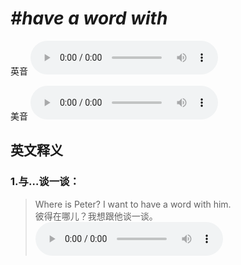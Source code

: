 # ***\#have a word with*** 
英音
<audio src="./media/have a word with1_AAC.aac" controls="controls"></audio>

美音
<audio src="./media/have a word with2_AAC.aac" controls="controls"></audio>



  

英文释义
---
### 1.**与…谈一谈：**  

 > Where is Peter? I want to have a word with him.   
 > 彼得在哪儿？我想跟他谈一谈。    
<audio src="./media/8-word.aac" controls="controls"></audio>


